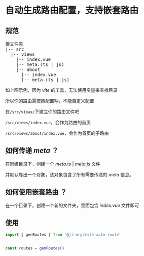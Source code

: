 # 自动生成路由配置，支持嵌套路由


## 规范

<pre>
根文件夹
|-- src
  |-- views
    |-- index.vue
    |-- meta.(ts | js)
    |-- about
      |-- index.vue
      |-- meta.(ts | js)
</pre>

如上图示例，因为 *vite* 的工具，无法使用变量来查找目录

所以你的路由需按照配置写，不能自定义配置

在`/src/views/`下建立你的路由文件吧

`/src/views/index.vue`，会作为路由的首页

`/src/views/about/index.vue`，会作为首页的子路由


## 如何传递 *meta* ？

在同级目录下，创建一个 *meta.ts* | *meta.js* 文件

并默认导出一个对象，该对象包含了所有需要传递的 *meta* 信息。


## 如何使用嵌套路由 ？

在一个目录下，创建一个新的文件夹，里面包含 *index.vue* 文件即可


## 使用

```ts
import { genRoutes } from '@jl-org/vite-auto-route'


const routes = genRoutes()
```
